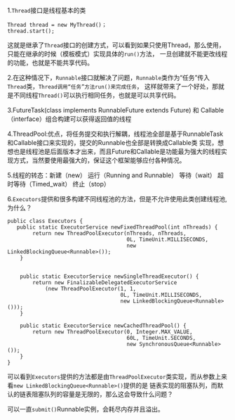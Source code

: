 1.```Thread```接口是线程基本的类
```
Thread thread = new MyThread()；
thread.start();
```
这就是继承了```Thread```接口的创建方式，可以看到如果只使用Thread，那么使用，只能在继承的时候（模板模式）实现具体的```run()```方法，
一旦创建就不能更改线程的功能，也就是不能共享代码。

2.在这种情况下，```Runnable```接口就解决了问题，```Runnable```类作为“任务”传入```Thread```类，```Thread调用“任务”方法run()来完成任务```，
这样就带来了一个好处，那就是不同线程```Thread()```可以执行相同任务，也就是可以共享代码。

3.FutureTask(class implements RunnableFuture<T> extends Future<T>) 和 Callable（interface）组合构建可以获得返回值的线程
  
4.ThreadPool:优点，将任务提交和执行解耦，线程池全部是基于RunnableTask和Callable接口来实现的，提交的Runnable也全部是转换成Callable类
实现，想想也是线程池是后面版本才出来，而且Future和Callable是功能最为强大的线程实现方式，当然要使用最强大的，保证这个框架能够应付各种情况。

5.线程的转态：新建（new） 运行（Running and Runnable） 等待（wait） 超时等待（Timed_wait） 终止（stop）

6.```Executors```提供和很多构建不同线程池的方法，但是不允许使用此类创建线程池,为什么？
```
public class Executors {
   public static ExecutorService newFixedThreadPool(int nThreads) {
        return new ThreadPoolExecutor(nThreads, nThreads,
                                      0L, TimeUnit.MILLISECONDS,
                                      new LinkedBlockingQueue<Runnable>());
    }
    
    
    public static ExecutorService newSingleThreadExecutor() {
        return new FinalizableDelegatedExecutorService
            (new ThreadPoolExecutor(1, 1,
                                    0L, TimeUnit.MILLISECONDS,
                                    new LinkedBlockingQueue<Runnable>()));
    }
    
    public static ExecutorService newCachedThreadPool() {
        return new ThreadPoolExecutor(0, Integer.MAX_VALUE,
                                      60L, TimeUnit.SECONDS,
                                      new SynchronousQueue<Runnable>());
    }
}
```
可以看到```Executors```提供的方法都是由```ThreadPoolExecutor```类实现，而从参数上来看```new LinkedBlockingQueue<Runnable>()```提供的是
链表实现的阻塞队列，而默认的链表阻塞队列的容量是无限的，那么这会导致什么问题？

可以一直```submit()```Runnable实例，会耗尽内存并且溢出。
